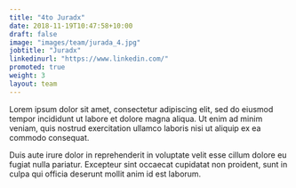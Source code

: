 ```yaml
---
title: "4to Juradx"
date: 2018-11-19T10:47:58+10:00
draft: false
image: "images/team/jurada_4.jpg"
jobtitle: "Juradx"
linkedinurl: "https://www.linkedin.com/"
promoted: true
weight: 3
layout: team
---
```


Lorem ipsum dolor sit amet, consectetur adipiscing elit, sed do eiusmod tempor incididunt ut labore et dolore magna aliqua. Ut enim ad minim veniam, quis nostrud exercitation ullamco laboris nisi ut aliquip ex ea commodo consequat.

Duis aute irure dolor in reprehenderit in voluptate velit esse cillum dolore eu fugiat nulla pariatur. Excepteur sint occaecat cupidatat non proident, sunt in culpa qui officia deserunt mollit anim id est laborum.
